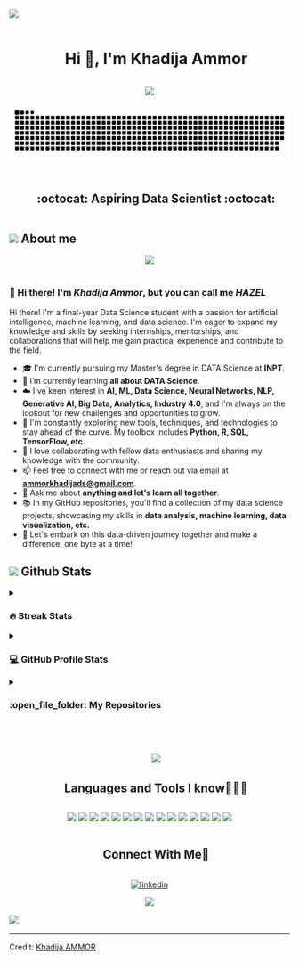 <!--horizontal divider(gradiant)-->
<img src="https://user-images.githubusercontent.com/73097560/115834477-dbab4500-a447-11eb-908a-139a6edaec5c.gif">

<!--h1 without bottom border-->
<div id="user-content-toc"> 
  <ul align="center">
    <summary><h1 style="display: inline-block">Hi 👋, I'm Khadija Ammor</h1></summary>
  </ul>
</div>
<p align="center">
<a href="https://youtu.be/xuCn8ux2gbs" target="blank"><img src = "https://media.newyorker.com/photos/64177e0c6534701061ec3f19/master/w_2560%2Cc_limit/Bing_Ani_Final_B_2A.gif" width = 1020px></a>

  
</p>


<!--- snake -->
<div align="center">
  <img  src="https://github.com/1999AZZAR/1999AZZAR/blob/main/resources/img/grid-snake.svg"
       alt="snake" /></a>
</div>

<!--h2 without bottom border-->
<div id="user-content-toc">
  <ul align="center">
    <summary><h2 style="display: inline-block">:octocat: Aspiring Data Scientist :octocat:</h2></summary>
  </ul>
</div>


<!--Intro start-->
## <picture><img src = "https://github.com/7oSkaaa/7oSkaaa/blob/main/Images/about_me.gif?raw=true" width = 50px></picture> About me

<picture> <img align="right" src="https://media2.giphy.com/media/f9RGISl9RmNOsWR5NP/giphy.gif?cid=ecf05e47mqkrjozv8jz21g0nwmeidjlaqkeytjulasfr1aqa&ep=v1_gifs_search&rid=giphy.gif&ct=g" width = 260px></picture>

<br><br>
### 👋 Hi there! I'm *Khadija Ammor*, but you can call me *HAZEL*

Hi there! I'm a final-year Data Science student with a passion for artificial intelligence, machine learning, and data science. I'm eager to expand my knowledge and skills by seeking internships, mentorships, and collaborations that will help me gain practical experience and contribute to the field.
- 🎓 I'm currently pursuing my Master's degree in DATA Science at **INPT**. 
- 🔭 I’m currently learning **all about DATA Science**.
- ☁️ I've keen interest in **AI, ML, Data Science, Neural Networks, NLP, Generative AI, Big Data, Analytics, Industry 4.0**, and I'm always on the lookout for new challenges and opportunities to grow.
- 🌱 I'm constantly exploring new tools, techniques, and technologies to stay ahead of the curve. My toolbox includes **Python, R, SQL, TensorFlow, etc.**
- 🤝 I love collaborating with fellow data enthusiasts and sharing my knowledge with the community.
- 📫 Feel free to connect with me or reach out via email at **ammorkhadijads@gmail.com**.
- 💬 Ask me about **anything and let's learn all together**.
- 📚 In my GitHub repositories, you'll find a collection of my data science projects, showcasing my skills in **data analysis, machine learning, data visualization, etc.**
- 🚀 Let's embark on this data-driven journey together and make a difference, one byte at a time!











<!--Intro end-->


## <picture> <img src = "https://github.com/7oSkaaa/7oSkaaa/blob/main/Images/Statistics.gif?raw=true" width = 50px>  </picture> Github Stats

<details><summary><h3> 🔥 Streak Stats</h3></summary>

----	

<p align="center"><img src="https://github-readme-streak-stats.herokuapp.com/?user=ammorkhadija&theme=tokyonight_duo" alt="7oSkaaa" /></p>

</details>
  
<details><summary><h3>💻 GitHub Profile Stats</h3></summary>

----
	
<p align="center">
    <a href="https://github.com/anuraghazra/github-readme-stats">
	    <img alt="khadija's Github Stats" src="https://github-readme-stats.vercel.app/api?username=ammorkhadija&show_icons=true&count_private=true&locale=en&theme=tokyonight&layout=compact" height="180px"/></a>
	  <img src="https://github-readme-stats.vercel.app/api/top-langs?username=ammorkhadija&langs_count=10&show_icons=true&locale=en&theme=tokyonight" alt="khadija" height="100px"/>
<br/>

  <b>Note:</b> Top languages is only a metric of the languages my public code consists of and doesn't reflect experience or skill level.
  </p>
</details>
</details>
	
<details><summary><h3> :open_file_folder: My Repositories </h3></summary>

----
	
<div>
  <p align="center">
	<a href="https://github.com/ammorkhadija/ammorkhadija">
      		<img src="https://github-readme-stats.vercel.app/api/pin/?username=ammorkhadija&repo=ammorkhadija&theme=tokyonight" alt="GitHub Stats" />
    	</a>
	
  </p>
</div>
</details>

</br></br>


</p>        
<!--- stats (end) -->


<!--h1 without bottom border-->
<div id="user-content-toc">
  <ul align="center">
<picture> <img src = "https://github.com/7oSkaaa/7oSkaaa/blob/main/Images/Software_Tools.gif?raw=true" width = 60px> </picture><summary><h2 style="display: inline-block">Languages and Tools I know👨🏻‍💻</h2></summary>
  </ul>
</div>
<!--tech stack icons-->
<p align="center">

   <img height=50 src="https://user-images.githubusercontent.com/25181517/183914128-3fc88b4a-4ac1-40e6-9443-9a30182379b7.png"/>
   <img height=50 src="https://user-images.githubusercontent.com/25181517/190887576-6653f877-8439-4521-82f3-403086ead892.png"/>
   <img height=50 src="https://user-images.githubusercontent.com/25181517/192106593-610ee31c-995e-4f24-b8e1-0f18eead6fae.png"/>
   <img height=50 src="https://user-images.githubusercontent.com/25181517/184103699-d1b83c07-2d83-4d99-9a1e-83bd89e08117.png"/>
   <img height=50 src="https://user-images.githubusercontent.com/25181517/186884150-05e9ff6d-340e-4802-9533-2c3f02363ee3.png"/>
   <img height=50 src="https://user-images.githubusercontent.com/25181517/186884153-99edc188-e4aa-4c84-91b0-e2df260ebc33.png"/>
   <img height=50 src="https://pandas.pydata.org/static/img/favicon_white.ico"/>
   <img height=50 src="https://res.cloudinary.com/crunchbase-production/image/upload/c_lpad,f_auto,q_auto:eco,dpr_1/vgay5hqdvszlmvud3hwu"/>
  <img height=50 src="https://upload.wikimedia.org/wikipedia/commons/thumb/0/01/Created_with_Matplotlib-logo.svg/1024px-Created_with_Matplotlib-logo.svg.png"/>
   <img height=50 src="https://numpy.org/images/logo.svg"/>
   <img height=50 src="https://cdn-icons-png.flaticon.com/512/5968/5968409.png"/>
   <img height=50 src="https://upload.wikimedia.org/wikipedia/commons/thumb/c/cf/New_Power_BI_Logo.svg/1200px-New_Power_BI_Logo.svg.png"/>
   <img height=50 src="https://seeklogo.com/images/S/seaborn-logo-244EB2DEC5-seeklogo.com.png"/>
   <img height=50 src="https://upload.wikimedia.org/wikipedia/commons/thumb/7/73/Microsoft_Excel_2013-2019_logo.svg/1200px-Microsoft_Excel_2013-2019_logo.svg.png"/>
  

  <a href="https://skillicons.dev">
    <img src="https://skillicons.dev/icons?i=git,c,discord,figma,flask,html,eclipse,java,linux,bash,mysql,py,fastapi,github,idea,r,selenium,tensorflow,vscode,visualstudio,replit,twitter,html,css,js" />
  </a>
   
</p>

   
    

<!-- Connect with me -->
<!--h2 without bottom border-->
<div id="user-content-toc">
  <ul align="center">
    <summary><h2 style="display: inline-block">Connect With Me🤝</h2></summary>
  </ul>
</div>

<!--icons and links-->
<p align="center">
<a href="https://www.linkedin.com/in/khadijaammor/" target="blank"><img align="center" src="https://user-images.githubusercontent.com/88904952/234979284-68c11d7f-1acc-4f0c-ac78-044e1037d7b0.png" alt="linkedin" height="50" width="50" /></a>

  
</p>


<!--profile visit count-->
<div align="center">
  
[![](https://visitcount.itsvg.in/api?id=ammorkhadija&icon=3&color=6)](https://visitcount.itsvg.in)
  
</div>

<!--horizontal divider(gradiant)-->
<img src="https://user-images.githubusercontent.com/73097560/115834477-dbab4500-a447-11eb-908a-139a6edaec5c.gif">

----------------------------------------------------------------------
Credit: [Khadija AMMOR](https://github.com/ammorkhadija)
